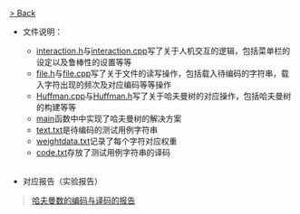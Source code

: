 [> Back](../../README.md)

+ 文件说明：
    + [interaction.h](interaction.h)与[interaction.cpp](interaction.cpp)写了关于人机交互的逻辑，包括菜单栏的设定以及鲁棒性的设置等等
    + [file.h](file.h)与[file.cpp](file.cpp)写了关于文件的读写操作，包括载入待编码的字符串，载入字符出现的频次及对应编码等等操作
    + [Huffman.cpp](Huffman.cpp)与[Huffman.h](HUffman.h)写了关于哈夫曼树的对应操作，包括哈夫曼树的构建等等
    + [main](main.cpp)函数中中实现了哈夫曼树的解决方案
    + [text.txt](text.txt)是待编码的测试用例字符串
    + [weightdata.txt](weightdata.txt)记录了每个字符对应权重
    + [code.txt](code.txt)存放了测试用例字符串的译码
    <br/>

+ 对应报告（实验报告）
> [哈夫曼数的编码与译码的报告](../../../../../faculty/soa/automation/datastructure/Huffman.md)


